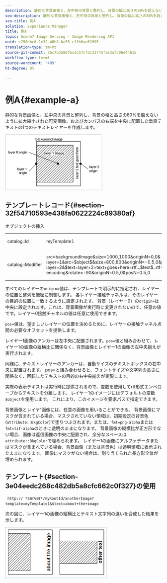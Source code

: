 ```yaml
---
description: 静的な背景画像と、左中央の背景と整列し、背景の幅と高さの80%を超えないように拡大縮小された可変画像、およびカンバスの右端を中央に配置した垂直テキストの1つのテキストレイヤーを作成します。
seo-description: 静的な背景画像と、左中央の背景と整列し、背景の幅と高さの80%を超えないように拡大縮小された可変画像、およびカンバスの右端を中央に配置した垂直テキストの1つのテキストレイヤーを作成します。
seo-title: 例A
solution: Experience Manager
title: 例A
topic: Scene7 Image Serving - Image Rendering API
uuid: c250dbc8-1e32-46b8-ba55-c1fb0ae62695
translation-type: tm+mt
source-git-commit: 7bc7b3a86fbcdc57cfdc31745fae3afc06e44b15
workflow-type: tm+mt
source-wordcount: '499'
ht-degree: 0%

---
```



# 例A{#example-a}

静的な背景画像と、左中央の背景と整列し、背景の幅と高さの80%を超えないように拡大縮小された可変画像、およびカンバスの右端を中央に配置した垂直テキストの1つのテキストレイヤーを作成します。

![](assets/examplea.png)

## テンプレートレコード{#section-32f54710593e438fa0622224c89380af}

オブジェクトの挿入

<table id="simpletable_97ECA49445634F59B3F1D100412EFC70"> 
 <tr class="strow"> 
  <td class="stentry"> <p> <span class="codeph"> catalog::Id  </span> </p> </td> 
  <td class="stentry"> <p> <span class="codeph"> myTemplate1  </span> </p> </td> 
 </tr> 
 <tr class="strow"> 
  <td class="stentry"> <p> <span class="codeph"> catalog::Modifier  </span> </p> </td> 
  <td class="stentry"> <p> <span class="codeph"> src=backgroundImage&amp;size=1000,1000&amp;originN=0,0&amp; layer=1&amp;src=$object$&amp;size=800,800&amp;originN=-0.5,0&amp;posN=-0.5,0&amp; layer=2&amp;$text=layer+2+text+goes+here=rtf...$text$..rtf-encoding&amp;rotate=-90&amp;originN=0.5,0&amp;posN=0.5,0  </span> </p> </td> 
 </tr> 
</table>

すべてのレイヤーの`origin=`値は、テンプレートで明示的に指定され、レイヤーの位置と整列を厳密に制御します。 各レイヤー接触チャネルは、そのレイヤーの目的の位置に一致するように設定されます。 背景（レイヤー0）の`origin=`は中央に設定されます。これは、背景画像が実行時に変更されないので、任意の値です。レイヤー0接触チャネルの値は任意に使用できます。

`pos=`値は、望ましいレイヤーの位置を決めるために、レイヤーの接触チャネル点間の必要なオフセットを提供します。

レイヤー1画像のアンカーは左中央に配置されます。`pos=`値と組み合わせて、レイヤー1の画像の縦横比に関係なく、背景画像とレイヤー1の画像の左中央揃えが実行されます。

同様に、テキストレイヤーのアンカーは、自動サイズのテキストボックスの右中央に配置されます。 pos=と組み合わせると、フォントサイズや文字列の長さに関係なく、回転したテキストの目的の右中央揃えが実現します。

実際の表示テキストは実行時に提供されるので、変数を使用してrtf形式エンベロープからテキストを分離します。 レイヤー1のイメージにはデフォルトの変数`$object`を使用します。 これにより、このイメージを要求パスで指定できます。

背景画像とレイヤ1画像には、任意の画像を用いることができる。 背景画像にマスクが含まれている場合、マスクされていない領域は、初期設定の背景色(`attribute::BkgColor`)で塗りつぶされます。または、`fmt=png-alpha`または`fmt=tif-alpha`のときに透明のままになります。 背景画像の縦横比が正方形でない場合、画像は返信画像の中央に配置され、余分なスペースは`attribute::BkgColor`で埋められます。 レイヤー1の画像にアルファデータまたはマスクが含まれている場合、背景画像（または背景色）は透明領域に表示されたままになります。 画像にマスクがない場合は、割り当てられた長方形全体が埋められます。

## テンプレート{#section-3e04eedc268c482db5a8cfc662c0f327}の使用

` http:// *`server`*/myRootId/anotherImage?template=myTemplate1&$text=about+the+image`

次の図に、レイヤー1の画像の縦横比とテキスト文字列の違いを合成した結果を示します。

![](assets/exampleausing.png)


